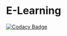 # E-Learning

[![Codacy Badge](https://api.codacy.com/project/badge/Grade/df7b017e0ba643ddb0ee0fbe7d007728)](https://app.codacy.com/gh/Akanksha69/E-Learning?utm_source=github.com&utm_medium=referral&utm_content=Akanksha69/E-Learning&utm_campaign=Badge_Grade_Settings)